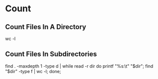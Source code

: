 # Count

## Count Files In A Directory

wc -l

## Count Files In Subdirectories

find . -maxdepth 1 -type d | while read -r dir
do printf "%s:\t" "$dir"; find "$dir" -type f | wc -l; done;